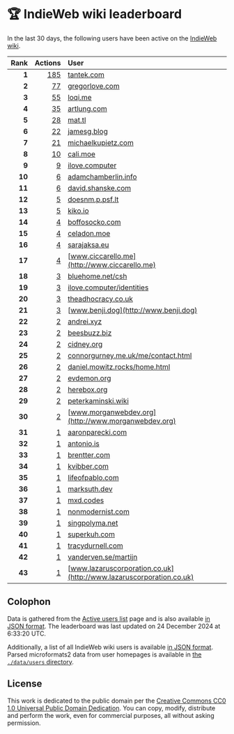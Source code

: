 # 🏆 IndieWeb wiki leaderboard

In the last 30 days, the following users have been active on the [IndieWeb wiki](https://indieweb.org).

| Rank | Actions | User |
|-----:|--------:|:-----|
| **1** | [185](https://indieweb.org/Special:Contributions/Tantek.com) | [tantek.com](http://tantek.com) |
| **2** | [77](https://indieweb.org/Special:Contributions/Gregorlove.com) | [gregorlove.com](http://gregorlove.com) |
| **3** | [55](https://indieweb.org/Special:Contributions/Loqi.me) | [loqi.me](http://loqi.me) |
| **4** | [35](https://indieweb.org/Special:Contributions/Artlung.com) | [artlung.com](http://artlung.com) |
| **5** | [28](https://indieweb.org/Special:Contributions/Mat.tl) | [mat.tl](http://mat.tl) |
| **6** | [22](https://indieweb.org/Special:Contributions/Jamesg.blog) | [jamesg.blog](http://jamesg.blog) |
| **7** | [21](https://indieweb.org/Special:Contributions/Michaelkupietz.com) | [michaelkupietz.com](http://michaelkupietz.com) |
| **8** | [10](https://indieweb.org/Special:Contributions/Cali.moe) | [cali.moe](http://cali.moe) |
| **9** | [9](https://indieweb.org/Special:Contributions/Ilove.computer) | [ilove.computer](http://ilove.computer) |
| **10** | [6](https://indieweb.org/Special:Contributions/Adamchamberlin.info) | [adamchamberlin.info](http://adamchamberlin.info) |
| **11** | [6](https://indieweb.org/Special:Contributions/David.shanske.com) | [david.shanske.com](http://david.shanske.com) |
| **12** | [5](https://indieweb.org/Special:Contributions/Doesnm.p.psf.lt) | [doesnm.p.psf.lt](http://doesnm.p.psf.lt) |
| **13** | [5](https://indieweb.org/Special:Contributions/Kiko.io) | [kiko.io](http://kiko.io) |
| **14** | [4](https://indieweb.org/Special:Contributions/Boffosocko.com) | [boffosocko.com](http://boffosocko.com) |
| **15** | [4](https://indieweb.org/Special:Contributions/Celadon.moe) | [celadon.moe](http://celadon.moe) |
| **16** | [4](https://indieweb.org/Special:Contributions/Sarajaksa.eu) | [sarajaksa.eu](http://sarajaksa.eu) |
| **17** | [4](https://indieweb.org/Special:Contributions/Www.ciccarello.me) | [www.ciccarello.me](http://www.ciccarello.me) |
| **18** | [3](https://indieweb.org/Special:Contributions/Bluehome.net_csh) | [bluehome.net/csh](http://bluehome.net/csh) |
| **19** | [3](https://indieweb.org/Special:Contributions/Ilove.computer_identities) | [ilove.computer/identities](http://ilove.computer/identities) |
| **20** | [3](https://indieweb.org/Special:Contributions/Theadhocracy.co.uk) | [theadhocracy.co.uk](http://theadhocracy.co.uk) |
| **21** | [3](https://indieweb.org/Special:Contributions/Www.benji.dog) | [www.benji.dog](http://www.benji.dog) |
| **22** | [2](https://indieweb.org/Special:Contributions/Andrei.xyz) | [andrei.xyz](http://andrei.xyz) |
| **23** | [2](https://indieweb.org/Special:Contributions/Beesbuzz.biz) | [beesbuzz.biz](http://beesbuzz.biz) |
| **24** | [2](https://indieweb.org/Special:Contributions/Cidney.org) | [cidney.org](http://cidney.org) |
| **25** | [2](https://indieweb.org/Special:Contributions/Connorgurney.me.uk_me_contact.html) | [connorgurney.me.uk/me/contact.html](http://connorgurney.me.uk/me/contact.html) |
| **26** | [2](https://indieweb.org/Special:Contributions/Daniel.mowitz.rocks_home.html) | [daniel.mowitz.rocks/home.html](http://daniel.mowitz.rocks/home.html) |
| **27** | [2](https://indieweb.org/Special:Contributions/Evdemon.org) | [evdemon.org](http://evdemon.org) |
| **28** | [2](https://indieweb.org/Special:Contributions/Herebox.org) | [herebox.org](http://herebox.org) |
| **29** | [2](https://indieweb.org/Special:Contributions/Peterkaminski.wiki) | [peterkaminski.wiki](http://peterkaminski.wiki) |
| **30** | [2](https://indieweb.org/Special:Contributions/Www.morganwebdev.org) | [www.morganwebdev.org](http://www.morganwebdev.org) |
| **31** | [1](https://indieweb.org/Special:Contributions/Aaronparecki.com) | [aaronparecki.com](http://aaronparecki.com) |
| **32** | [1](https://indieweb.org/Special:Contributions/Antonio.is) | [antonio.is](http://antonio.is) |
| **33** | [1](https://indieweb.org/Special:Contributions/Brentter.com) | [brentter.com](http://brentter.com) |
| **34** | [1](https://indieweb.org/Special:Contributions/Kvibber.com) | [kvibber.com](http://kvibber.com) |
| **35** | [1](https://indieweb.org/Special:Contributions/Lifeofpablo.com) | [lifeofpablo.com](http://lifeofpablo.com) |
| **36** | [1](https://indieweb.org/Special:Contributions/Marksuth.dev) | [marksuth.dev](http://marksuth.dev) |
| **37** | [1](https://indieweb.org/Special:Contributions/Mxd.codes) | [mxd.codes](http://mxd.codes) |
| **38** | [1](https://indieweb.org/Special:Contributions/Nonmodernist.com) | [nonmodernist.com](http://nonmodernist.com) |
| **39** | [1](https://indieweb.org/Special:Contributions/Singpolyma.net) | [singpolyma.net](http://singpolyma.net) |
| **40** | [1](https://indieweb.org/Special:Contributions/Superkuh.com) | [superkuh.com](http://superkuh.com) |
| **41** | [1](https://indieweb.org/Special:Contributions/Tracydurnell.com) | [tracydurnell.com](http://tracydurnell.com) |
| **42** | [1](https://indieweb.org/Special:Contributions/Vanderven.se_martijn) | [vanderven.se/martijn](http://vanderven.se/martijn) |
| **43** | [1](https://indieweb.org/Special:Contributions/Www.lazaruscorporation.co.uk) | [www.lazaruscorporation.co.uk](http://www.lazaruscorporation.co.uk) |


## Colophon

Data is gathered from the [Active users list](https://indieweb.org/Special:ActiveUsers) page and is also available [in JSON format](https://github.com/jgarber623/indieweb-wiki-leaderboard/blob/main/data/leaderboard.json). The leaderboard was last updated on 24 December 2024 at 6:33:20 UTC.

Additionally, a list of all IndieWeb wiki users is available [in JSON format](https://github.com/jgarber623/indieweb-wiki-leaderboard/blob/main/data/users.json). Parsed microformats2 data from user homepages is available in [the `./data/users` directory](https://github.com/jgarber623/indieweb-wiki-leaderboard/blob/main/data/users).

## License

This work is dedicated to the public domain per the [Creative Commons CC0 1.0 Universal Public Domain Dedication](https://creativecommons.org/publicdomain/zero/1.0/). You can copy, modify, distribute and perform the work, even for commercial purposes, all without asking permission.

